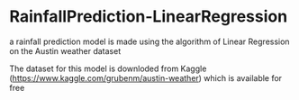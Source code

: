 # RainfallPrediction-LinearRegression
a rainfall prediction model is made using the algorithm of Linear Regression on the Austin weather dataset

The dataset for this model is downloded from Kaggle 
(https://www.kaggle.com/grubenm/austin-weather)
which is available for free

